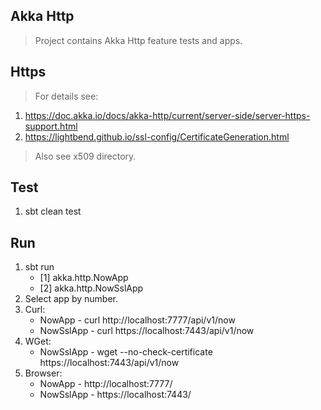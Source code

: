 Akka Http
---------
>Project contains Akka Http feature tests and apps.

Https
-----
>For details see:
1. https://doc.akka.io/docs/akka-http/current/server-side/server-https-support.html
2. https://lightbend.github.io/ssl-config/CertificateGeneration.html
>Also see x509 directory.
      
Test
----
1. sbt clean test

Run
---
1. sbt run
   * [1] akka.http.NowApp
   * [2] akka.http.NowSslApp
2. Select app by number.
3. Curl:
   * NowApp    - curl http://localhost:7777/api/v1/now
   * NowSslApp - curl https://localhost:7443/api/v1/now
4. WGet:                    
   * NowSslApp - wget --no-check-certificate https://localhost:7443/api/v1/now
4. Browser:
   * NowApp    - http://localhost:7777/
   * NowSslApp - https://localhost:7443/